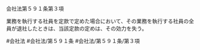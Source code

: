 会社法第５９１条第３項

業務を執行する社員を定款で定めた場合において、その業務を執行する社員の全員が退社したときは、当該定款の定めは、その効力を失う。

#会社法
#会社法/第５９１条
#会社法/第５９１条/第３項
